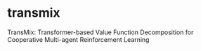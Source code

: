 # transmix
TransMix: Transformer-based Value Function Decomposition for Cooperative Multi-agent Reinforcement Learning
